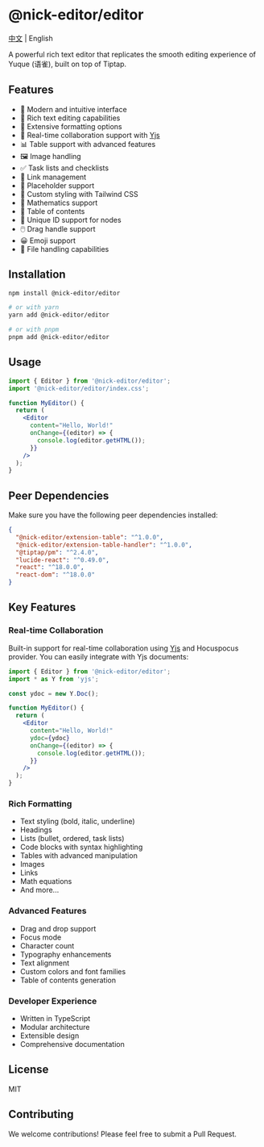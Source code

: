# @nick-editor/editor

[中文](./README.zh-CN.md) | English

A powerful rich text editor that replicates the smooth editing experience of Yuque (语雀), built on top of Tiptap.

## Features

- 🚀 Modern and intuitive interface
- 📝 Rich text editing capabilities
- 🎨 Extensive formatting options
- 🔄 Real-time collaboration support with [Yjs](https://docs.yjs.dev/)
- 📊 Table support with advanced features
- 🖼️ Image handling
- ✅ Task lists and checklists
- 🔗 Link management
- 🎯 Placeholder support
- 🎨 Custom styling with Tailwind CSS
- 🧮 Mathematics support
- 📑 Table of contents
- 🎯 Unique ID support for nodes
- 🖱️ Drag handle support
- 😀 Emoji support
- 📁 File handling capabilities

## Installation

```bash
npm install @nick-editor/editor

# or with yarn
yarn add @nick-editor/editor

# or with pnpm
pnpm add @nick-editor/editor
```

## Usage

```jsx
import { Editor } from '@nick-editor/editor';
import '@nick-editor/editor/index.css';

function MyEditor() {
  return (
    <Editor
      content="Hello, World!"
      onChange={(editor) => {
        console.log(editor.getHTML());
      }}
    />
  );
}
```

## Peer Dependencies

Make sure you have the following peer dependencies installed:

```json
{
  "@nick-editor/extension-table": "^1.0.0",
  "@nick-editor/extension-table-handler": "^1.0.0",
  "@tiptap/pm": "^2.4.0",
  "lucide-react": "^0.49.0",
  "react": "^18.0.0",
  "react-dom": "^18.0.0"
}
```

## Key Features

### Real-time Collaboration
Built-in support for real-time collaboration using [Yjs](https://docs.yjs.dev/) and Hocuspocus provider. You can easily integrate with Yjs documents:

```jsx
import { Editor } from '@nick-editor/editor';
import * as Y from 'yjs';

const ydoc = new Y.Doc();

function MyEditor() {
  return (
    <Editor
      content="Hello, World!"
      ydoc={ydoc}
      onChange={(editor) => {
        console.log(editor.getHTML());
      }}
    />
  );
}
```

### Rich Formatting
- Text styling (bold, italic, underline)
- Headings
- Lists (bullet, ordered, task lists)
- Code blocks with syntax highlighting
- Tables with advanced manipulation
- Images
- Links
- Math equations
- And more...

### Advanced Features
- Drag and drop support
- Focus mode
- Character count
- Typography enhancements
- Text alignment
- Custom colors and font families
- Table of contents generation

### Developer Experience
- Written in TypeScript
- Modular architecture
- Extensible design
- Comprehensive documentation

## License

MIT

## Contributing

We welcome contributions! Please feel free to submit a Pull Request. 